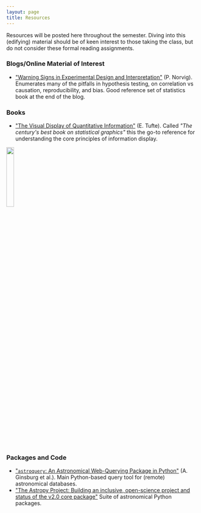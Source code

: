 ```yaml
---
layout: page
title: Resources 
---
```


Resources will be posted here throughout the semester. Diving into this (edifying) material should be of keen interest to those taking the class, but do not consider these formal reading assignments.

### Blogs/Online Material of Interest

-  ["Warning Signs in Experimental Design and Interpretation"](http://norvig.com/experiment-design.html) (P. Norvig). Enumerates many of the pitfalls in hypothesis testing, on correlation vs causation, reproducibility, and bias. Good reference set of statistics book at the end of the blog.

### Books

- ["The Visual Display of Quantitative Information"](https://www.edwardtufte.com/tufte/books_vdqi) (E. Tufte). Called *"The century's best book on statistical graphics"* this the go-to reference for understanding the core principles of information display.

<img src="https://www.edwardtufte.com/tufte/graphics/vdqi_bookcover.gif" width="20%">

### Packages and Code

- ["`astroquery`: An Astronomical Web-Querying Package in Python"](https://arxiv.org/abs/1901.04520) (A. Ginsburg et al.). Main Python-based query tool for (remote) astronomical databases.
- ["The Astropy Project: Building an inclusive, open-science project and status of the v2.0 core package"](https://arxiv.org/abs/1801.02634) Suite of astronomical Python packages.
